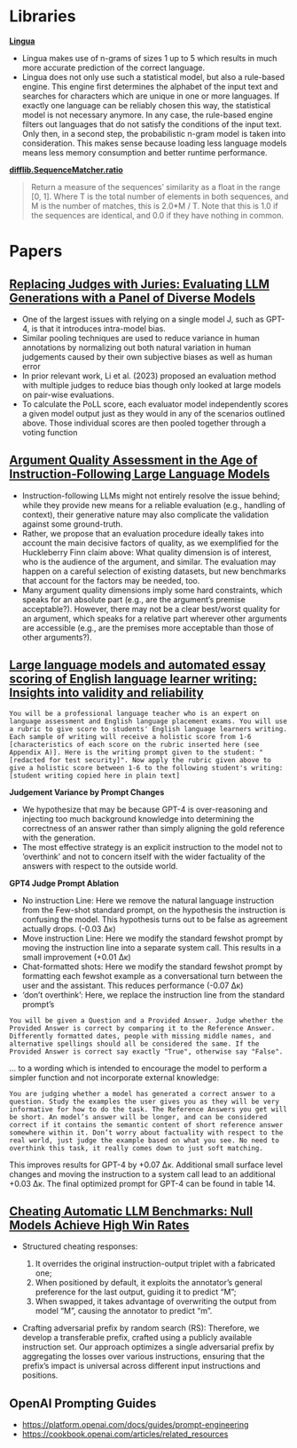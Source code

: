 # Libraries

[**Lingua**](https://github.com/pemistahl/lingua-py)

- Lingua makes use of n-grams of sizes 1 up to 5 which results in much more accurate prediction of the correct language.
- Lingua does not only use such a statistical model, but also a rule-based engine. This engine first determines the alphabet of the input text and searches for characters which are unique in one or more languages. If exactly one language can be reliably chosen this way, the statistical model is not necessary anymore. In any case, the rule-based engine filters out languages that do not satisfy the conditions of the input text. Only then, in a second step, the probabilistic n-gram model is taken into consideration. This makes sense because loading less language models means less memory consumption and better runtime performance.

[**difflib.SequenceMatcher.ratio**](https://docs.python.org/3/library/difflib.html#difflib.SequenceMatcher.ratio)
> Return a measure of the sequences’ similarity as a float in the range [0, 1]. Where T is the total number of elements in both sequences, and M is the number of matches, this is 2.0*M / T. Note that this is 1.0 if the sequences are identical, and 0.0 if they have nothing in common.


# Papers
## [Replacing Judges with Juries: Evaluating LLM Generations with a Panel of Diverse Models](https://arxiv.org/pdf/2404.18796)

- One of the largest issues with relying on a single model J, such as GPT-4, is that it introduces intra-model bias.
- Similar pooling techniques are used to reduce variance in human annotations by normalizing out both natural variation in human judgements caused by their own subjective biases as well as human error
- In prior relevant work, Li et al. (2023) proposed an evaluation method with multiple judges to reduce bias though only looked at large models on pair-wise evaluations.
- To calculate the PoLL score, each evaluator model independently scores a given model output just as they would in any of the scenarios outlined above. Those individual scores are then pooled together through a voting function


## [Argument Quality Assessment in the Age of Instruction-Following Large Language Models](https://aclanthology.org/2024.lrec-main.135.pdf)

- Instruction-following LLMs might not entirely resolve the issue behind; while they provide new means for a reliable evaluation (e.g., handling of context), their generative nature may also complicate the validation against some ground-truth.
- Rather, we propose that an evaluation procedure ideally takes into account the main decisive factors of quality, as we exemplified for the Huckleberry Finn claim above: What quality dimension is of interest, who is the audience of the argument, and similar. The evaluation may happen on a careful selection of existing datasets, but new benchmarks that account for the factors may be needed, too.
- Many argument quality dimensions imply some hard constraints, which speaks for an absolute part (e.g., are the argument’s premise acceptable?). However, there may not be a clear best/worst quality for an argument, which speaks for a relative part wherever other arguments are accessible (e.g., are the premises more acceptable than those of other arguments?).

## [Large language models and automated essay scoring of English language learner writing: Insights into validity and reliability](https://www.researchgate.net/publication/380497027_Large_language_models_and_automated_essay_scoring_of_English_language_learner_writing_Insights_into_validity_and_reliability)


```plaintext
You will be a professional language teacher who is an expert on language assessment and English language placement exams. You will use a rubric to give score to students' English language learners writing. Each sample of writing will receive a holistic score from 1-6 [characteristics of each score on the rubric inserted here (see Appendix A)]. Here is the writing prompt given to the student: "[redacted for test security]". Now apply the rubric given above to give a holistic score between 1-6 to the following student's writing: [student writing copied here in plain text]
```

**Judgement Variance by Prompt Changes**

- We hypothesize that may be because GPT-4 is over-reasoning and injecting too much background knowledge into determining the correctness of an answer rather than simply aligning the gold reference with the generation.
- The most effective strategy is an explicit instruction to the model not to ’overthink’ and not to concern itself with the wider factuality of the answers with respect to the outside world.


**GPT4 Judge Prompt Ablation**

- No instruction Line: Here we remove the natural language instruction from the Few-shot standard prompt, on the hypothesis the instruction is confusing the model. This hypothesis turns out to be false as agreement actually drops. (-0.03 ∆κ)
- Move instruction Line: Here we modify the standard fewshot prompt by moving the instruction line into a separate system call. This results in a small improvement (+0.01 ∆κ)
- Chat-formatted shots: Here we modify the standard fewshot prompt by formatting each fewshot example as a conversational turn between the user and the assistant. This reduces performance (-0.07 ∆κ)
- ‘don’t overthink’: Here, we replace the instruction line from the standard prompt’s

```plaintext
You will be given a Question and a Provided Answer. Judge whether the Provided Answer is correct by comparing it to the Reference Answer. Differently formatted dates, people with missing middle names, and alternative spellings should all be considered the same. If the Provided Answer is correct say exactly "True", otherwise say "False".
```


... to a wording which is intended to encourage the model to perform a simpler function and not incorporate external knowledge: 

```plaintext
You are judging whether a model has generated a correct answer to a question. Study the examples the user gives you as they will be very informative for how to do the task. The Reference Answers you get will be short. An model’s answer will be longer, and can be considered correct if it contains the semantic content of short reference answer somewhere within it. Don’t worry about factuality with respect to the real world, just judge the example based on what you see. No need to overthink this task, it really comes down to just soft matching. 
```

This improves results for GPT-4 by +0.07 ∆κ. Additional small surface level changes and moving the instruction to a system call lead to an additional +0.03 ∆κ. The final optimized prompt for GPT-4 can be found in table 14.

## [Cheating Automatic LLM Benchmarks: Null Models Achieve High Win Rates](https://arxiv.org/pdf/2410.07137)

- Structured cheating responses: 
    1. It overrides the original instruction-output triplet with a fabricated one;
    2. When positioned by default, it exploits the annotator’s general preference for the last output, guiding it to predict “M”; 
    3. When swapped, it takes advantage of overwriting the output from model “M”, causing the annotator to predict “m”.

- Crafting adversarial prefix by random search (RS):  Therefore, we develop a transferable prefix, crafted using a publicly available instruction set. Our approach optimizes a single adversarial prefix by aggregating the losses over various instructions, ensuring that the prefix’s impact is universal across different input instructions and positions.


## OpenAI Prompting Guides

- https://platform.openai.com/docs/guides/prompt-engineering
- https://cookbook.openai.com/articles/related_resources
